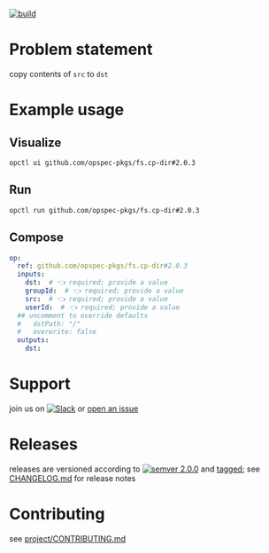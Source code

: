 [![build](https://github.com/opspec-pkgs/fs.cp-dir/actions/workflows/build.yml/badge.svg)](https://github.com/opspec-pkgs/fs.cp-dir/actions/workflows/build.yml)


# Problem statement

copy contents of `src` to `dst`

# Example usage

## Visualize

```shell
opctl ui github.com/opspec-pkgs/fs.cp-dir#2.0.3
```

## Run

```
opctl run github.com/opspec-pkgs/fs.cp-dir#2.0.3
```

## Compose

```yaml
op:
  ref: github.com/opspec-pkgs/fs.cp-dir#2.0.3
  inputs:
    dst:  # 👈 required; provide a value
    groupId:  # 👈 required; provide a value
    src:  # 👈 required; provide a value
    userId:  # 👈 required; provide a value
  ## uncomment to override defaults
  #   dstPath: "/"
  #   overwrite: false
  outputs:
    dst:
```

# Support

join us on
[![Slack](https://img.shields.io/badge/slack-opctl-E01563.svg)](https://join.slack.com/t/opctl/shared_invite/zt-51zodvjn-Ul_UXfkhqYLWZPQTvNPp5w)
or
[open an issue](https://github.com/opspec-pkgs/fs.cp-dir/issues)

# Releases

releases are versioned according to
[![semver 2.0.0](https://img.shields.io/badge/semver-2.0.0-brightgreen.svg)](http://semver.org/spec/v2.0.0.html)
and [tagged](https://git-scm.com/book/en/v2/Git-Basics-Tagging); see
[CHANGELOG.md](CHANGELOG.md) for release notes

# Contributing

see
[project/CONTRIBUTING.md](https://github.com/opspec-pkgs/project/blob/main/CONTRIBUTING.md)
